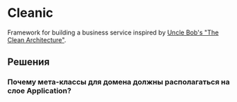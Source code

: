 # Cleanic

Framework for building a business service inspired by [Uncle Bob's "The Clean Architecture"](https://blog.cleancoder.com/uncle-bob/2012/08/13/the-clean-architecture.html).

## Решения

### Почему мета-классы для домена должны располагаться на слое Application?

